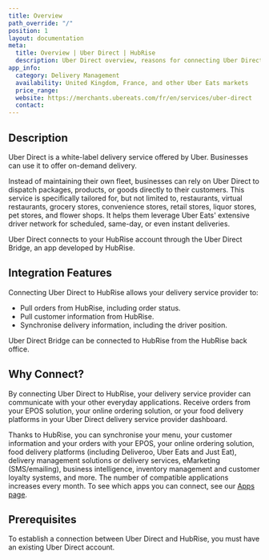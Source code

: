 ```yaml
---
title: Overview
path_override: "/"
position: 1
layout: documentation
meta:
  title: Overview | Uber Direct | HubRise
  description: Uber Direct overview, reasons for connecting Uber Direct to HubRise and summary of integrated features. Synchronise data between your EPOS, Uber Direct and your other apps.
app_info:
  category: Delivery Management
  availability: United Kingdom, France, and other Uber Eats markets
  price_range:
  website: https://merchants.ubereats.com/fr/en/services/uber-direct
  contact:
---
```


## Description

Uber Direct is a white-label delivery service offered by Uber. Businesses can use it to offer on-demand delivery.

Instead of maintaining their own fleet, businesses can rely on Uber Direct to dispatch packages, products, or goods directly to their customers. This service is specifically tailored for, but not limited to, restaurants, virtual restaurants, grocery stores, convenience stores, retail stores, liquor stores, pet stores, and flower shops. It helps them leverage Uber Eats' extensive driver network for scheduled, same-day, or even instant deliveries.

Uber Direct connects to your HubRise account through the Uber Direct Bridge, an app developed by HubRise.

## Integration Features

Connecting Uber Direct to HubRise allows your delivery service provider to:

- Pull orders from HubRise, including order status.
- Pull customer information from HubRise.
- Synchronise delivery information, including the driver position.

Uber Direct Bridge can be connected to HubRise from the HubRise back office.

## Why Connect?

By connecting Uber Direct to HubRise, your delivery service provider can communicate with your other everyday applications. Receive orders from your EPOS solution, your online ordering solution, or your food delivery platforms in your Uber Direct delivery service provider dashboard.

Thanks to HubRise, you can synchronise your menu, your customer information and your orders with your EPOS, your online ordering solution, food delivery platforms (including Deliveroo, Uber Eats and Just Eat), delivery management solutions or delivery services, eMarketing (SMS/emailing), business intelligence, inventory management and customer loyalty systems, and more. The number of compatible applications increases every month. To see which apps you can connect, see our [Apps page](/apps).

## Prerequisites

To establish a connection between Uber Direct and HubRise, you must have an existing Uber Direct account.
